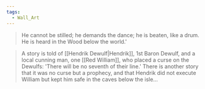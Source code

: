 ```yaml
---
tags:
  - Wall_Art
---
```

>He cannot be stilled; he demands the dance; he is beaten, like a drum. He is heard in the Wood below the world.'

>A story is told of [[Hendrik Dewulf|Hendrik]], 1st Baron Dewulf, and a local cunning man, one [[Red William]], who placed a curse on the Dewulfs: 'There will be no seventh of their line.' There is another story that it was no curse but a prophecy, and that Hendrik did not execute William but kept him safe in the caves below the isle...